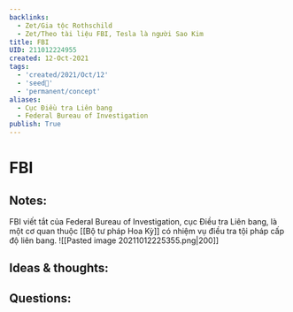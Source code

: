 ```yaml
---
backlinks:
  - Zet/Gia tộc Rothschild
  - Zet/Theo tài liệu FBI, Tesla là người Sao Kim
title: FBI
UID: 211012224955
created: 12-Oct-2021
tags:
  - 'created/2021/Oct/12'
  - 'seed🥜'
  - 'permanent/concept'
aliases:
  - Cục Điều tra Liên bang
  - Federal Bureau of Investigation
publish: True
---
```

# FBI

## Notes:
FBI viết tắt của Federal Bureau of Investigation, cục Điều tra Liên bang, là một cơ quan thuộc [[Bộ tư pháp Hoa Kỳ]] có nhiệm vụ điều tra tội pháp cấp độ liên bang.
![[Pasted image 20211012225355.png|200]]

## Ideas & thoughts:

## Questions:

